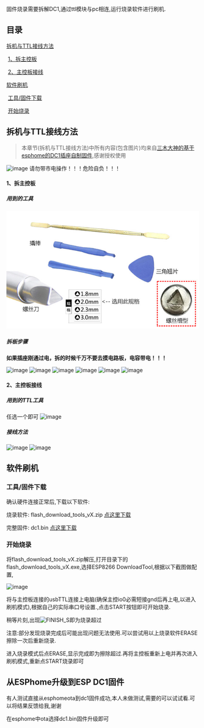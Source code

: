 

固件烧录需要拆解DC1,通过ttl模块与pc相连,运行烧录软件进行刷机.



## 目录

[拆机与TTL接线方法](#拆机与TTL接线方法)

​	[1、拆主控板](#1、拆主控板)

​	[2、主控板接线](#2、主控板接线)

[软件刷机](#软件刷机)

​	[工具/固件下载](#工具/固件下载)

​	[开始烧录](#开始烧录)



## 拆机与TTL接线方法

> 本章节(拆机与TTL接线方法)中所有内容(包含图片)均来自[三木大神的基于esphome的DC1插座自制固件](https://github.com/Samuel-0-0/phicomm_dc1-esphome/tree/master/cookbook),感谢授权使用

![image](https://github.com/qlwz/esp_dc1/blob/master/file/flash/warning_50px.png)   请勿带市电操作！！！危险自负！！！

#### 1、拆主控板

##### 用到的工具

![image](file/flash/disassembly.jpg)

##### 拆板步骤

**如果插座刚通过电，拆的时候千万不要去摸电路板，电容带电！！！**

![image](https://github.com/qlwz/esp_dc1/blob/master/file/flash/1.jpg)
![image](https://github.com/qlwz/esp_dc1/blob/master/file/flash/2.jpg)
![image](https://github.com/qlwz/esp_dc1/blob/master/file/flash/3.jpg)
![image](https://github.com/qlwz/esp_dc1/blob/master/file/flash/4.jpg)
![image](https://github.com/qlwz/esp_dc1/blob/master/file/flash/5.jpg)
![image](https://github.com/qlwz/esp_dc1/blob/master/file/flash/6.jpg)

#### 2、主控板接线

##### 用到的TTL工具

任选一个即可
![image](https://github.com/qlwz/esp_dc1/blob/master/file/flash/ttl.jpg)



##### 接线方法

![image](https://github.com/qlwz/esp_dc1/blob/master/file/flash/wiring_diagram.jpg)
![image](https://github.com/qlwz/esp_dc1/blob/master/file/flash/wiring_diagram1.jpg)



## 软件刷机

### 工具/固件下载

确认硬件连接正常后,下载以下软件:

烧录软件: flash_download_tools_vX.zip	[点这里下载](https://www.espressif.com/zh-hans/support/download/other-tools)

完整固件: dc1.bin	[点这里下载](https://github.com/qlwz/esp_dc1/releases)

### 开始烧录

将flash_download_tools_vX.zip解压,打开目录下的flash_download_tools_vX.exe,选择ESP8266 DownloadTool,根据以下截图做配置,

![image](https://github.com/qlwz/esp_dc1/blob/master/file/flash/flash1.png)

将与主控板连接的usbTTL连接上电脑(确保主控io0必需短接gnd后再上电,以进入刷机模式),根据自己的实际串口号设置.,点击START按钮即可开始烧录.



稍等片刻,出现![FINISH_S](https://github.com/qlwz/esp_dc1/blob/master/file/flash/FINISH_S.bmp)即为烧录超过



注意:部分发现烧录完成后可能出现问题无法使用.可以尝试用以上烧录软件ERASE擦除一次后重新烧录.

进入烧录模式后点ERASE,显示完成即为擦除超过.再将主控板重新上电并再次进入刷机模式,重新点START烧录即可

## 从ESPhome升级到ESP DC1固件

有人测试直接从esphomeota到dc1固件成功,本人未做测试,需要的可以试试看.可以将结果反馈给我,谢谢

在esphome中ota选择dc1.bin固件升级即可